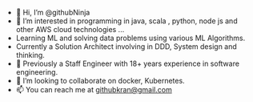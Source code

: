 - 👋 Hi, I’m @githubNinja
- 👀 I’m interested in programming in java, scala , python, node js and other AWS cloud technologies ...
- Learning ML and solving data problems using various ML Algorithms.
- Currently a Solution Architect involving in DDD, System design and thinking.
- 🌱 Previously a Staff Engineer with 18+ years experience in software engineering.
- 💞️ I’m looking to collaborate on docker, Kubernetes.
- 📫 You can reach me at githubkran@gmail.com

<!---
githubNinja/githubNinja is a ✨ special ✨ repository because its `README.md` (this file) appears on your GitHub profile.
You can click the Preview link to take a look at your changes.
--->

